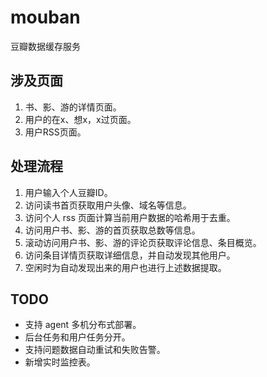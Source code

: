 # mouban

豆瓣数据缓存服务

## 涉及页面

1. 书、影、游的详情页面。
2. 用户的在x、想x，x过页面。
3. 用户RSS页面。

## 处理流程
1. 用户输入个人豆瓣ID。
2. 访问读书首页获取用户头像、域名等信息。
3. 访问个人 rss 页面计算当前用户数据的哈希用于去重。
4. 访问用户书、影、游的首页获取总数等信息。
5. 滚动访问用户书、影、游的评论页获取评论信息、条目概览。
6. 访问条目详情页获取详细信息，并自动发现其他用户。
7. 空闲时为自动发现出来的用户也进行上述数据提取。

## TODO
* 支持 agent 多机分布式部署。
* 后台任务和用户任务分开。
* 支持问题数据自动重试和失败告警。
* 新增实时监控表。
